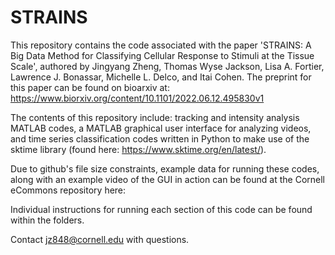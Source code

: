 # STRAINS

This repository contains the code associated with the paper 'STRAINS: A Big Data Method for Classifying Cellular Response to Stimuli at the Tissue Scale', authored by Jingyang Zheng, Thomas Wyse Jackson, Lisa A. Fortier, Lawrence J. Bonassar, Michelle L. Delco, and Itai Cohen. The preprint for this paper can be found on bioarxiv at: https://www.biorxiv.org/content/10.1101/2022.06.12.495830v1

The contents of this repository include: tracking and intensity analysis MATLAB codes, a MATLAB graphical user interface for analyzing videos, and time series classification codes written in Python to make use of the sktime library (found here: https://www.sktime.org/en/latest/).

Due to github's file size constraints, example data for running these codes, along with an example video of the GUI in action can be found at the Cornell eCommons repository here:

Individual instructions for running each section of this code can be found within the folders.

Contact jz848@cornell.edu with questions.
